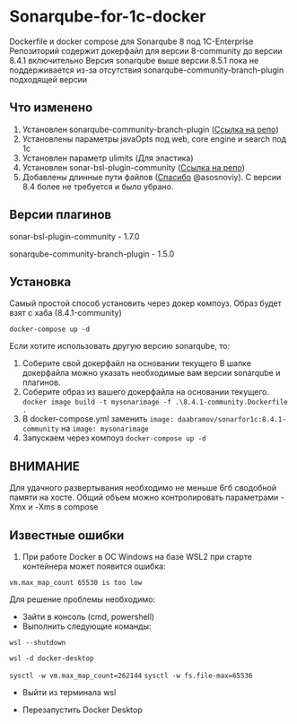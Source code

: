 # Sonarqube-for-1c-docker

Dockerfile и docker compose для Sonarqube 8 под 1C-Enterprise
Репозиторий содержит докерфайл для версии 8-community до версии 8.4.1 включительно
Версия sonarqube выше версии 8.5.1 пока не поддерживается из-за отсутствия sonarqube-community-branch-plugin подходящей версии

## Что изменено

1. Установлен sonarqube-community-branch-plugin ([Ссылка на репо](https://github.com/mc1arke/sonarqube-community-branch-plugin "Ссылка на репо"))
2. Установлены параметры javaOpts под web, core engine и search под 1с
3. Установлен параметр ulimits (Для эластика)
4. Установлен sonar-bsl-plugin-community ([Ссылка на репо](https://github.com/1c-syntax/sonar-bsl-plugin-community "Ссылка на репо"))
5. Добавлены длинные пути файлов ([Спасибо](https://github.com/asosnoviy/sonarqube "Спасибо") @asosnoviy). С версии 8.4 более не требуется и было убрано.

## Версии плагинов

sonar-bsl-plugin-community - 1.7.0

sonarqube-community-branch-plugin - 1.5.0

## Установка

Самый простой способ установить через докер компоуз. Образ будет взят с хаба (8.4.1-community)

```docker-compose up -d```

Если хотите использовать другую версию sonarqube, то:

1. Соберите свой докерфайл на основании текущего
В шапке докерфайла можно указать необходимые вам версии sonarqube и плагинов.
2. Соберите образ из вашего докерфайла на основании текущего.
```docker image build -t mysonarimage -f .\8.4.1-community.Dockerfile .```
3. В docker-compose.yml заменить
```image: daabramov/sonarfor1c:8.4.1-community``` на ```image: mysonarimage```
4. Запускаем через компоуз
```docker-compose up -d```

## ВНИМАНИЕ

Для удачного развертывания необходимо не меньше 6гб сводобной памяти на хосте.
Общий объем можно контролировать параметрами -Xmx и -Xms в compose

## Известные ошибки

1. При работе Docker в ОС Windows на базе WSL2 при старте контейнера может появится ошибка:

```vm.max_map_count 65530 is too low```

Для решение проблемы необходимо:

- Зайти в консоль (cmd, powershell)
- Выполнить следующие команды:

```wsl --shutdown```

```wsl -d docker-desktop```

```sysctl -w vm.max_map_count=262144```
```sysctl -w fs.file-max=65536```

- Выйти из терминала wsl

- Перезапустить Docker Desktop
